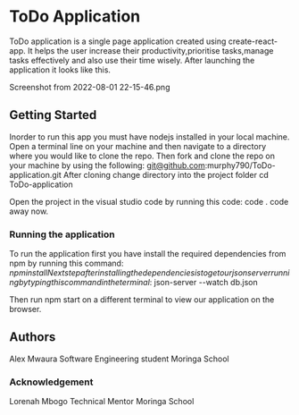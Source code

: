 # ToDo Application

ToDo application is a single page application created using create-react-app.
It helps the user increase their productivity,prioritise tasks,manage tasks effectively and also use their time wisely.
After launching the application it looks like this.

Screenshot from 2022-08-01 22-15-46.png
## Getting Started
Inorder to run this app you must have nodejs installed in your local machine.
Open a terminal line on your machine and then navigate to a directory where you would like to clone the repo.
Then fork and clone the repo on your machine by using the following:
    git@github.com:murphy790/ToDo-application.git
After cloning change directory into the project folder
    cd ToDo-application

Open the project in the visual studio code by running this code:
  code .
  code away now.

### Running the application

To run the application first you have install the required dependencies from npm by running this command: $npm install
Next step after installing the dependencies is to get our json server running by typing this command in the terminal:$ json-server --watch db.json

Then run npm start on a different terminal to view our application on the browser.
## Authors
Alex Mwaura
Software Engineering student
Moringa School

### Acknowledgement
Lorenah Mbogo
Technical Mentor
Moringa School

